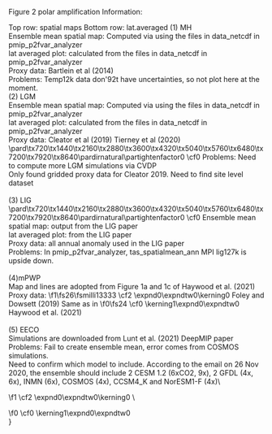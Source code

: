 


Figure 2 polar amplification
Information:

Top row: spatial maps
Bottom row: lat.averaged 
(1) MH\
     Ensemble mean spatial map: Computed via using the files in data_netcdf in pmip_p2fvar_analyzer\
     lat averaged plot: calculated from the files in data_netcdf in pmip_p2fvar_analyzer\
     Proxy data: Bartlein et al (2014)\
Problems: Temp12k data don\'92t have uncertainties, so not plot here at the moment.\
(2) LGM\
 Ensemble mean spatial map: Computed via using the files in data_netcdf in pmip_p2fvar_analyzer\
     lat averaged plot: calculated from the files in data_netcdf in pmip_p2fvar_analyzer\
     Proxy data:  Cleator et al (2019) Tierney et al (2020) \
\pard\tx720\tx1440\tx2160\tx2880\tx3600\tx4320\tx5040\tx5760\tx6480\tx7200\tx7920\tx8640\pardirnatural\partightenfactor0
\cf0 Problems: Need to compute more LGM simulations via CVDP\
                 Only found gridded proxy data for Cleator 2019. Need to find site level dataset\
\
(3) LIG\
\pard\tx720\tx1440\tx2160\tx2880\tx3600\tx4320\tx5040\tx5760\tx6480\tx7200\tx7920\tx8640\pardirnatural\partightenfactor0
\cf0      Ensemble mean spatial map: output from the LIG paper\
     lat averaged plot: from the LIG paper\
    Proxy data: all annual anomaly used in the LIG paper\
Problems: In pmip_p2fvar_analyzer,  tas_spatialmean_ann MPI lig127k is upside down.\
\
(4)mPWP\
    Map and lines are adopted from Figure 1a and 1c of Haywood et al. (2021)\
   Proxy data: 
\f1\fs26\fsmilli13333 \cf2 \expnd0\expndtw0\kerning0
Foley and Dowsett (2019)  Same as in 
\f0\fs24 \cf0 \kerning1\expnd0\expndtw0 Haywood et al. (2021)\
\
(5) EECO\
    Simulations are downloaded from Lunt et al. (2021) DeepMIP paper\
Problems: Fail to create ensemble mean, error comes from COSMOS simulations.\
Need to confirm which model to include. According to the email on 26 Nov 2020, the ensemble should include 2 CESM 1.2 (6xCO2, 9x), 2 GFDL (4x, 6x), INMN (6x), COSMOS (4x), CCSM4_K and NorESM1-F (4x)\

\f1 \cf2 \expnd0\expndtw0\kerning0
\

\f0 \cf0 \kerning1\expnd0\expndtw0 \
}
